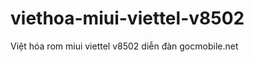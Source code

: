 viethoa-miui-viettel-v8502
==========================

Việt hóa rom miui viettel v8502 diễn đàn gocmobile.net
